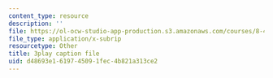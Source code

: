 ```yaml
---
content_type: resource
description: ''
file: https://ol-ocw-studio-app-production.s3.amazonaws.com/courses/8-422-atomic-and-optical-physics-ii-spring-2013/d48693e1619745091fec4b821a313ce2_hmAp4ASxmKs.srt
file_type: application/x-subrip
resourcetype: Other
title: 3play caption file
uid: d48693e1-6197-4509-1fec-4b821a313ce2
---
```

